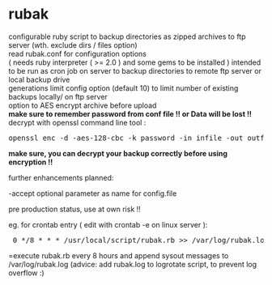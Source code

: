 rubak
=====

 configurable ruby script to backup directories as zipped archives to ftp server (wth. exclude dirs / files option)<br/>
 read rubak.conf for configuration options<br/>
 ( needs ruby interpreter ( >= 2.0 ) and some gems  to be installed )
 intended to be run as cron job on server to backup directories to remote ftp server or local backup drive<br/>
 generations limit config  option (default 10) to limit number  of existing backups locally/ on ftp server <br/>
 option to AES encrypt archive before upload <br/>
 <b>make sure to remember password from conf file !! or Data will be lost !!</b><br/>
 decrypt with openssl command line tool : <br/>
 <pre>openssl enc -d -aes-128-cbc -k password -in infile -out outfile</pre>
 
 <b>make sure, you can decrypt your backup correctly before using encryption !!</b>
 
 further enhancements planned:  <br/>

 -accept optional parameter as name for config.file<br/>
 
 pre production status, use at own risk !!
 
 eg. for crontab entry ( edit with crontab -e on linux server ): 
 <br>
 <pre> 0 */8 * * * /usr/local/script/rubak.rb >> /var/log/rubak.log 2>&1</pre>
 
 =execute rubak.rb every 8 hours and append sysout messages to /var/log/rubak.log
 (advice: add rubak.log to logrotate script, to prevent log overflow :) 
